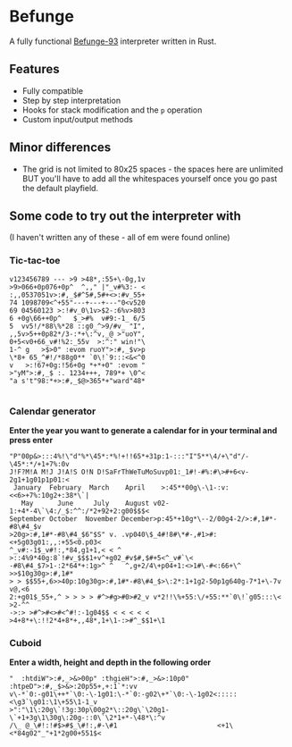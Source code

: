 # Befunge

A fully functional [Befunge-93](https://esolangs.org/wiki/Befunge) interpreter written in Rust.

## Features

- Fully compatible
- Step by step interpretation
- Hooks for stack modification and the `p` operation
- Custom input/output methods

## Minor differences

- The grid is not limited to 80x25 spaces - the spaces here are unlimited BUT you'll have to add all the whitespaces yourself once you go past the default playfield.

## Some code to try out the interpreter with

(I haven't written any of these - all of em were found online)

### Tic-tac-toe

```
v123456789 --- >9 >48*,:55+\-0g,1v
>9>066+0p076+0p^  ^,," |"_v#%3:- <
:,,0537051v>:#,_$#^5#,5#+<>:#v_55+
74 1098709<^+55"---+---+---"0<v520
69 04560123 >:!#v_0\1v>$2-:6%v>803
6 +0g\66++0p^   $_>#%  v#9:-1_ 6/5
5  vv5!/*88\%*28 ::g0_^>9/#v_ "I",
,,5v>5++0p82*/3-:*+\:^v,_@ >"uoY",
0+5<v0+66_v#!%2:_55v  >:^:" win!"\
1-^ g   >$>0" :evom ruoY">:#,_$v>p
\*8+ 65_^#!/*88g0** `0\!`9:::<&<^0
v   >:!67+0g:!56+0g *+*+0" :evom "
>"yM">:#,_$ :. 1234+++, 789*+ \0^<
"a s't"98:*+>:#,_$@>365*+"ward"48*
 
```

### Calendar generator

**Enter the year you want to generate a calendar for in your terminal and press enter**

```
"P"00p&>:::4%!\"d"%*\45*:*%!+!!65*+31p:1-:::"I"5**\4/+\"d"/-\45*:*/+1+7%:0v
J!F?M!A M!J J!A!S O!N D!SaFrThWeTuMoSuvp01:_1#!-#%:#\>#+6<v-2g1+1g01p1p01:<
 January  February  March    April    >:45**00g\-\1-:v:<<6>+7%:10g2+:38*\`|
   May      June     July    August v02-1:+4*-4\`\4:/_$:^^:/*2+92+2:g00$$$<
September October  November December>p:45*+10g*\--2/00g4-2/>:#,1#*-#8\#4_$v
>20g>:#,1#*-#8\#4_$6"$S" v. .vp040\$_4#!8#\*#-,#1>#:<+5g03g01:,,:+55<0.p03<
^_v#:-1$_v#!:,*84,g1+1,< < ^ >::4%9*40g:8`!#v_$$$1+v^+g02_#v$#,$#+5<^_v#`\<
-#8\#4_$7>1-:2*64*+:1g>^ ^   ^,g+2/4\+p04+1:<>1#\-#<:66+\^ >>$10g30g>:#,1#*
> > $$55+,6>>40p:10g30g>:#,1#*-#8\#4_$>\:2*:1+1g2-50p1g640g-7*1+\-7v  v@,<6
2:+g01$_55+,^ > > > > #^>#g>#0>#2_v v*2!!\%+55:\/+55:**`0\!`g05:::\<  >2-^^
->:> >#^>#<>#<^#!:-1g04$$ < < < < < >4+8*+\:!!2*4+8*+,,48*,1+\1-:>#^_$$1+\1
```

### Cuboid

**Enter a width, height and depth in the following order**

```
"  :htdiW">:#,_>&>00p" :thgieH">:#,_>&>:10p0"  :htpeD">:#,_$>&>:20p55+,+:1`*:vv
v\-*`0:-g01\++*`\0:-\-1g01:\-*`0:-g02\+*`\0:-\-1g02<:::::<\g3`\g01:\1\+55\1-1_v
>":"\1\:20g\`!3g:30p\00g2*\::20g\`\20g1-\`+1+3g\1\30g\:20g-::0\`\2*1+*-\48*\:^v
/\_ @_\#!:!#$>#$_\#!:,#-\#1                         <+1\<*84g02"_"+1*2g00+551$<
```
